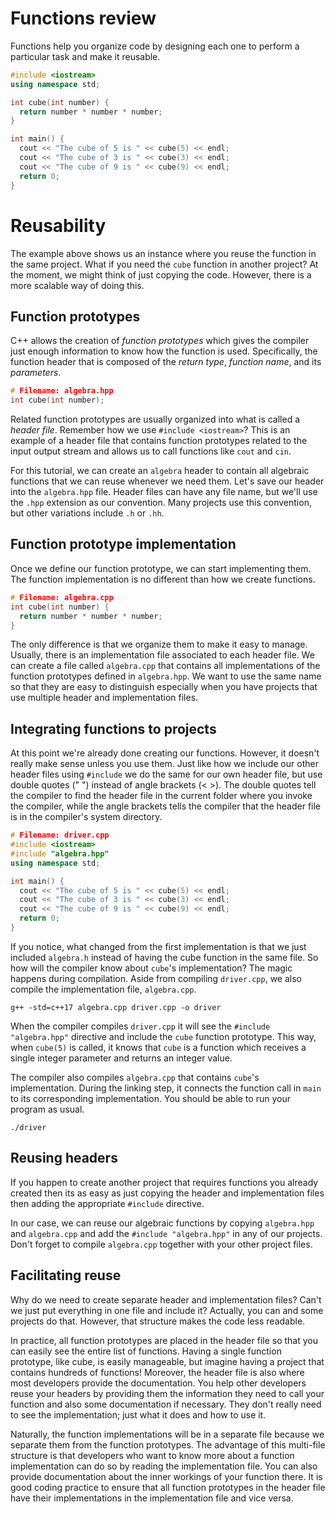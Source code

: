 # Functions review
Functions help you organize code by designing each one to perform a particular task and make it reusable.

```cpp
#include <iostream>
using namespace std;

int cube(int number) {
  return number * number * number;
}

int main() {
  cout << "The cube of 5 is " << cube(5) << endl;
  cout << "The cube of 3 is " << cube(3) << endl;
  cout << "The cube of 9 is " << cube(9) << endl;
  return 0;
}
```

# Reusability
The example above shows us an instance where you reuse the function in the same project. What if you need the `cube` function in another project? At the moment, we might think of just copying the code. However, there is a more scalable way of doing this.

## Function prototypes
C++ allows the creation of *function prototypes* which gives the compiler just enough information to know how the function is used. Specifically, the function header that is composed of the *return type*, *function name*, and its *parameters*.

```cpp
# Filename: algebra.hpp
int cube(int number);
```

Related function prototypes are usually organized into what is called a *header file*. Remember how we use `#include <iostream>`? This is an example of a header file that contains function prototypes related to the input output stream and allows us to call functions like `cout` and `cin`.

For this tutorial, we can create an `algebra` header to contain all algebraic functions that we can reuse whenever we need them. Let's save our header into the `algebra.hpp` file. Header files can have any file name, but we'll use the `.hpp` extension as our convention. Many projects use this convention, but other variations include `.h` or `.hh`.

## Function prototype implementation
Once we define our function prototype, we can start implementing them. The function implementation is no different than how we create functions.

```cpp
# Filename: algebra.cpp
int cube(int number) {
  return number * number * number;
}
```

The only difference is that we organize them to make it easy to manage. Usually, there is an implementation file associated to each header file. We can create a file called `algebra.cpp` that contains all implementations of the function prototypes defined in `algebra.hpp`. We want to use the same name so that they are easy to distinguish especially when you have projects that use multiple header and implementation files.

## Integrating functions to projects
At this point we're already done creating our functions. However, it doesn't really make sense unless you use them. Just like how we include our other header files using `#include` we do the same for our own header file, but use double quotes (" ") instead of angle brackets (< >). The double quotes tell the compiler to find the header file in the current folder where you invoke the compiler, while the angle brackets tells the compiler that the header file is in the compiler's system directory.

```cpp
# Filename: driver.cpp
#include <iostream>
#include "algebra.hpp"
using namespace std;

int main() {
  cout << "The cube of 5 is " << cube(5) << endl;
  cout << "The cube of 3 is " << cube(3) << endl;
  cout << "The cube of 9 is " << cube(9) << endl;
  return 0;
}
```

If you notice, what changed from the first implementation is that we just included `algebra.h` instead of having the cube function in the same file. So how will the compiler know about `cube`'s implementation? The magic happens during compilation. Aside from compiling `driver.cpp`, we also compile the implementation file, `algebra.cpp`.

```
g++ -std=c++17 algebra.cpp driver.cpp -o driver
```

When the compiler compiles `driver.cpp` it will see the `#include "algebra.hpp"` directive and include the `cube` function prototype. This way, when `cube(5)` is called, it knows that `cube` is a function which receives a single integer parameter and returns an integer value.

The compiler also compiles `algebra.cpp` that contains `cube`'s implementation. During the linking step, it connects the function call in `main` to its corresponding implementation. You should be able to run your program as usual.

```
./driver
```

## Reusing headers
If you happen to create another project that requires functions you already created then its as easy as just copying the header and implementation files then adding the appropriate `#include` directive.

In our case, we can reuse our algebraic functions by copying `algebra.hpp` and `algebra.cpp` and add the `#include "algebra.hpp"` in any of our projects. Don't forget to compile `algebra.cpp` together with your other project files.

## Facilitating reuse
Why do we need to create separate header and implementation files? Can't we just put everything in one file and include it? Actually, you can and some projects do that. However, that structure makes the code less readable.

In practice, all function prototypes are placed in the header file so that you can easily see the entire list of functions. Having a single function prototype, like cube, is easily manageable, but imagine having a project that contains hundreds of functions! Moreover, the header file is also where most developers provide the documentation. You help other developers reuse your headers by providing them the information they need to call your function and also some documentation if necessary. They don't really need to see the implementation; just what it does and how to use it.

Naturally, the function implementations will be in a separate file because we separate them from the function prototypes. The advantage of this multi-file structure is that developers who want to know more about a function implementation can do so by reading the implementation file. You can also provide documentation about the inner workings of your function there. It is good coding practice to ensure that all function prototypes in the header file have their implementations in the implementation file and vice versa.
